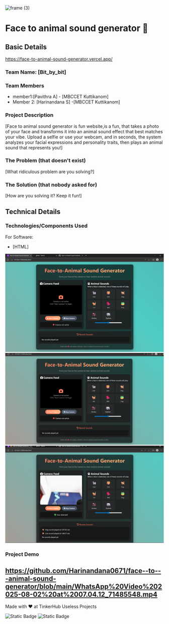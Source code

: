 <img width="3188" height="1202" alt="frame (3)" src="https://github.com/user-attachments/assets/517ad8e9-ad22-457d-9538-a9e62d137cd7" />


# Face to animal sound generator 🎯


## Basic Details
https://face-to-animal-sound-generator.vercel.app/
### Team Name: [Bit_by_bit]


### Team Members
- member1:[Pavithra A] - [MBCCET Kuttikanom]
- Member 2: [Harinandana S] -[MBCCET Kuttikanom]
  

### Project Description
[Face to animal sound generator is fun website,is a fun,  that takes a photo of your face and transforms it into an animal sound effect that best matches your vibe. Upload a selfie or use your webcam, and in seconds, the system analyzes your facial expressions and personality traits, then plays an animal sound that represents you!]

### The Problem (that doesn't exist)
[What ridiculous problem are you solving?]

### The Solution (that nobody asked for)
[How are you solving it? Keep it fun!]

## Technical Details
### Technologies/Components Used
For Software:
- [HTML]






![Screenshot1](img2.png)
![Screenshot2](img3.png)
![Screenshot3](img1.png)



### Project Demo

https://github.com/Harinandana0671/face--to---animal-sound-generator/blob/main/WhatsApp%20Video%202025-08-02%20at%2007.04.12_71485548.mp4
---
Made with ❤️ at TinkerHub Useless Projects 

![Static Badge](https://img.shields.io/badge/TinkerHub-24?color=%23000000&link=https%3A%2F%2Fwww.tinkerhub.org%2F)
![Static Badge](https://img.shields.io/badge/UselessProjects--25-25?link=https%3A%2F%2Fwww.tinkerhub.org%2Fevents%2FQ2Q1TQKX6Q%2FUseless%2520Projects)


